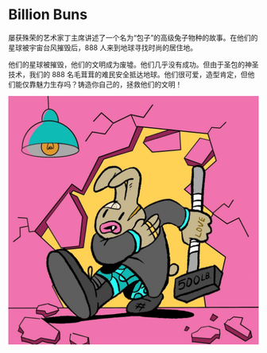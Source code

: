 # Billion Buns

屡获殊荣的艺术家丁主席讲述了一个名为“包子”的高级兔子物种的故事。在他们的星球被宇宙台风摧毁后，888 人来到地球寻找时尚的居住地。

他们的星球被摧毁，他们的文明成为废墟。他们几乎没有成功。但由于圣包的神圣技术，我们的 888 名毛茸茸的难民安全抵达地球。他们很可爱，造型肯定，但他们能仅靠魅力生存吗？铸造你自己的，拯救他们的文明！

![nft](unnamed.jpg)
